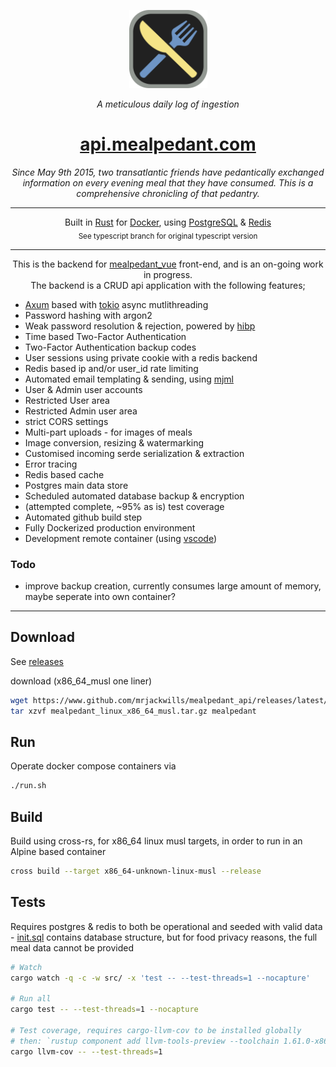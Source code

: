 <p align="center">
 <img src='./.github/logo.svg' width='125px'/>
</p>

<p align="center">
 <em>A meticulous daily log of ingestion</em>
 <h1 align="center">
 <a href='https://api.mealpedant.com' target='_blank' rel='noopener noreferrer'>api.mealpedant.com</a>
  </h1>
</p>

<p align="center"><em>Since May 9th 2015, two transatlantic friends have pedantically exchanged information on every evening meal that they have consumed. This is a comprehensive chronicling of that pedantry.</em></p>
<hr>


<p align="center">
	Built in <a href='https://www.rust-lang.org/' target='_blank' rel='noopener noreferrer'>Rust</a>
	for <a href='https://www.docker.com/' target='_blank' rel='noopener noreferrer'>Docker</a>,
	using <a href='https://www.postgresql.org/' target='_blank' rel='noopener noreferrer'>PostgreSQL</a>
	& <a href='https://www.redis.io/' target='_blank' rel='noopener noreferrer'>Redis</a> 
	<br>
	<sub> See typescript branch for original typescript version</sub>
</p>

<hr>

<p align="center">
	This is the backend for <a href='https://www.github.com/mrjackwills/mealpedant_vue' target='_blank' rel='noopener noreferrer'>mealpedant_vue</a> front-end, and is an on-going work in progress.
	<br>
	The backend is a CRUD api application with the following features;
	<ul>
		<li><a href="https://github.com/tokio-rs/axum" target='_blank' rel='noopener noreferrer'>Axum</a> based with <a href='https://www.tokio.rs' target='_blank' rel='noopener noreferrer'>tokio</a> async mutlithreading</a>
		<li>Password hashing with argon2</li>
		<li>Weak password resolution & rejection, powered by <a href='https://haveibeenpwned.com/' target='_blank' rel='noopener noreferrer'>hibp</a></li>
		<li>Time based Two-Factor Authentication</li>
		<li>Two-Factor Authentication backup codes</li>
		<li>User sessions using private cookie with a redis backend</li>
		<li>Redis based ip and/or user_id rate limiting</li>
		<li>Automated email templating & sending, using <a href='https://mjml.io/' target='_blank' rel='noopener noreferrer'>mjml</a></li>
		<li>User & Admin user accounts</li>
		<li>Restricted User area</li>
		<li>Restricted Admin user area</li>
		<li>strict CORS settings</li>
		<li>Multi-part uploads - for images of meals</li>
		<li>Image conversion, resizing & watermarking</li>
		<li>Customised incoming serde serialization & extraction</li>
		<li>Error tracing</li>
		<li>Redis based cache</li>
		<li>Postgres main data store</li>
		<li>Scheduled automated database backup & encryption</li>
		<li>(attempted complete, ~95% as is) test coverage</li>
		<li>Automated github build step</li>
		<li>Fully Dockerized production environment</li>
		<li>Development remote container (using <a href="https://code.visualstudio.com/docs/remote/containers" target='_blank' rel='noopener noreferrer'>vscode</a>)</li>
	</ul>
<p>

### Todo
+ improve backup creation, currently consumes large amount of memory, maybe seperate into own container?
---

## Download

See <a href="https://github.com/mrjackwills/mealpedant_api/releases" target='_blank' rel='noopener noreferrer'>releases</a>

download (x86_64_musl one liner)

```bash
wget https://www.github.com/mrjackwills/mealpedant_api/releases/latest/download/mealpedant_linux_x86_64_musl.tar.gz &&
tar xzvf mealpedant_linux_x86_64_musl.tar.gz mealpedant
```

## Run

Operate docker compose containers via

```bash
./run.sh
```

## Build

Build using cross-rs, for x86_64 linux musl targets, in order to run in an Alpine based container

```bash
cross build --target x86_64-unknown-linux-musl --release
```

## Tests

Requires postgres & redis to both be operational and seeded with valid data - <a href="https://github.com/mrjackwills/mealpedant_api/src/database/postgres/init.sql" target='_blank' rel='noopener noreferrer'>init.sql</a> contains database structure, but for food privacy reasons, the full meal data cannot be provided

```bash
# Watch
cargo watch -q -c -w src/ -x 'test -- --test-threads=1 --nocapture'

# Run all 
cargo test -- --test-threads=1 --nocapture

# Test coverage, requires cargo-llvm-cov to be installed globally
# then: `rustup component add llvm-tools-preview --toolchain 1.61.0-x86_64-unknown-linux-gnu
cargo llvm-cov -- --test-threads=1
```
